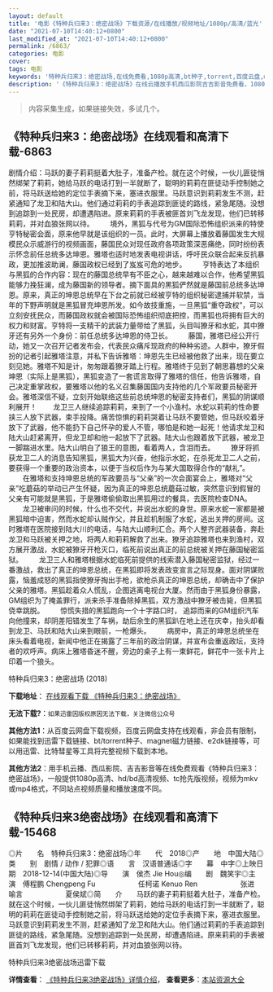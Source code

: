 ```yaml
---
layout: default
title: '电影《特种兵归来3：绝密战场》下载资源/在线播放/视频地址/1080p/高清/蓝光'
date: "2021-07-10T14:40:12+0800"
last_modified_at: "2021-07-10T14:40:12+0800"
permalink: /6863/
categories: 电影
cover:
tags: 电影
keywords: '特种兵归来3：绝密战场,在线免费看,1080p高清,bt种子,torrent,百度云盘,magnet,磁力链,迅雷下载资源'
description: '《特种兵归来3：绝密战场》在线云播放手机西瓜影院吉吉影音免费看，1080p高清bd/hd未删减完整版和tc抢先枪版，mkv/mp4格式，附带bt/torrent种子、magnet/磁力链、百度云盘、网盘资源迅雷下载链接'
---
```


>内容采集生成，如果链接失效，多试几个。


## 《特种兵归来3：绝密战场》在线观看和高清下载-6863

剧情介绍：马跃的妻子莉莉挺着大肚子，准备产检。就在这个时候，一伙儿匪徒悄然绑架了莉莉，她给马跃的电话打到一半就断了，聪明的莉莉在匪徒动手控制她之前，将马跃送给她的定位手表摘下来，塞进衣服里。马跃意识到莉莉发生不测，赶紧通知了龙卫和陆大山。他们通过莉莉的手表追踪到匪徒的路线，紧急尾随。没想到追踪到一处民房，却遭遇陷进。原来莉莉的手表被匪首刘飞龙发现，他们已转移莉莉，并对血狼张网以待。 　　境外，黑狐与代号为GM国际恐怖组织派来的特使亨特秘密会面，原来他早就是该组织的一员。此时，大屏幕上播放着藤国发生大规模民众示威游行的视频画面，藤国民众对现任政府各项政策深恶痛绝，同时纷纷表示怀念前任总统多达坤恩。雅塔也适时地发表电视讲话，呼吁民众联合起来反抗暴政，更加推波助澜，藤国政权已经到了岌岌可危的地步。 　　亨特表达了本组织与黑狐的合作内容：现在的藤国总统早有不臣之心，越来越难以合作，他希望黑狐能够力挽狂澜，成为藤国新的领导者。摘下面具的黑狐俨然就是藤国前总统多达坤恩。原来，真正的坤恩总统早在下台之前就已经被亨特的组织秘密逮捕并软禁，当年的下野声明就是黑狐冒充坤恩所发。如今故技重施，一旦黑狐“重夺政权”，可以立刻安抚民众，而藤国政权就会被国际恐怖组织彻底把控，而黑狐也将拥有巨大的权力和财富。亨特将一支精干的武装力量带给了黑狐，头目叫獠牙和水蛇，其中獠牙还有另外一个身份：前任总统多达坤恩的侍卫长。 　　藤国，雅塔已经公开行动，她又一次召开记者发布会，代表民众痛斥现政府的种种劣迹。人群中，獠牙假扮的记者引起雅塔注意，并私下告诉雅塔：坤恩先生已经被他救了出来，现在要立刻见她。雅塔不知是计，匆匆跟着獠牙踏上行程。雅塔终于见到了朝思暮想的父亲坤恩（实际上是黑狐），黑狐变造了一套谎言取得了雅塔的信任，他告诉雅塔，自己决定重掌政权，要雅塔以他的名义召集藤国国内支持他的几个军政要员秘密开会。雅塔深信不疑，立刻开始联络这些前总统坤恩的秘密支持者们，黑狐的阴谋顺利展开！ 　　龙卫三人继续追踪莉莉，来到了一个小渔村。水蛇以莉莉的性命要挟三人放下武器，束手投降。痛苦惊惧的莉莉哭着让马跃不要管她，但马跃咬着牙放下了武器，他不能扔下自己怀孕的爱人不管，哪怕是和她一起死！他请求龙卫和陆大山赶紧离开，但龙卫却和他一起放下了武器。陆大山也跟着放下武器，被龙卫一脚踹进水里。陆大山明白了狼王的意图，看着两人，含泪而去。 　　獠牙将抓获龙卫二人的消息告知黑狐，黑狐大为兴奋，他指示水蛇，在杀死龙卫二人之前，要获得一个重要的政治资本，以便于当权后作为与某大国取得合作的“献礼”。 　　在雅塔和支持坤恩总统的军政要员与“父亲”的一次会面宴会上，雅塔对“父亲”吃蘑菇的举动已产生怀疑，因为真正的坤恩总统蘑菇过敏，突然意识到假冒的父亲有可能就是黑狐，于是雅塔偷偷取出黑狐用过的餐具，去医院检查DNA。 　　龙卫被审问的时候，什么也不交代，并说出水蛇的身世。原来水蛇一家都是被黑狐暗中迫害，然而水蛇却认贼作父，并且趁机制服了水蛇，逃出关押的房间。这时雅塔在医院接到陆大川的电话，与陆大山顺利汇合。两个人整齐武器装备，奔赴龙卫和马跃被关押之地，将两人和莉莉解救了出来。獠牙追踪雅塔也来到渔村，双方展开激战，水蛇被獠牙开枪灭口，临死前说出真正的前总统被关押在藤国秘密监狱。 　　龙卫三人和雅塔根据水蛇临死前提供的线索潜入藤国秘密监狱，经过一番激战，救出了真正的坤恩总统，在黑狐即将发表政变宣言之际现身。面对阴谋败露，恼羞成怒的黑狐指使獠牙掏出手枪，欲枪杀真正的坤恩总统，却确击中了保护父亲的雅塔。黑狐趁着众人慌乱，企图逃离电视台大厦。然而由于黑狐身份暴露，GM组织为了掩盖罪行，派来杀手准备除掉黑狐，双方激战中獠牙被击毙，但黑狐侥幸跳脱。 　　惊慌失措的黑狐跑向一个十字路口时， 追踪而来的GM组织汽车向他撞来，却阴差阳错发生了车祸，劫后余生的黑狐趴在地上还在庆幸，抬头却看到龙卫、马跃和陆大山来到眼前，一枪爆头。 　　病房中，真正的坤恩总统坐在床头看着电视，新闻中他正在揭露了三年前的政治阴谋，并宣布会重返政坛，支持者的欢呼声。病床上雅塔昏迷不醒，旁边的桌子上有一束鲜花，鲜花中一张卡片上印着一个狼头。


特种兵归来3：绝密战场 (2018)

**下载地址**： [在线观看下载 《特种兵归来3：绝密战场》](https://www.btbtdy.me/btdy/dy14170.html) 


**无法下载?**：`如果迅雷因版权原因无法下载，关注微信公众号 `

**其他方法1**：从百度云网盘下载视频，百度云网盘支持在线观看，非会员有限制，如果能找到迅雷下载链接、bt/torrent种子、magnet磁力链接、e2dk链接等，可以用迅雷、比特彗星等工具将完整视频下载到本地。

**其他方法2**：用手机云播、西瓜影院、吉吉影音等在线免费观看《特种兵归来3：绝密战场》，一般提供1080p高清、hd/bd高清视频、tc抢先版视频，视频为mkv或mp4格式，不同站点视频质量和播放速度不同。


## 《特种兵归来3绝密战场》在线观看和高清下载-15468

◎片　　名　特种兵归来3：绝密战场◎年　　代　2018◎产　　地　中国大陆◎类　　别　剧情 / 动作 / 犯罪◎语　　言　汉语普通话◎字　　幕　中字◎上映日期　2018-12-14(中国大陆)◎导　　演　侯杰 Jie Hou◎编　　剧　魏笑宇◎主　　演　傅程鹏 Chengpeng Fu　　　　　　任柯诺 Kenuo Ren　　　　　　张进　　　　　　喻言　　　　　　夏侯斌◎简　　介　　马跃的妻子莉莉挺着大肚子，准备产检。就在这个时候，一伙儿匪徒悄然绑架了莉莉，她给马跃的电话打到一半就断了，聪明的莉莉在匪徒动手控制她之前，将马跃送给她的定位手表摘下来，塞进衣服里。马跃意识到莉莉发生不测，赶紧通知了龙卫和陆大山。他们通过莉莉的手表追踪到匪徒的路线，紧急尾随。没想到追踪到一处民房，却遭遇陷进。原来莉莉的手表被匪首刘飞龙发现，他们已转移莉莉，并对血狼张网以待。


特种兵归来3绝密战场迅雷下载

**详情查看**： [《特种兵归来3绝密战场》详情介绍](/movie/15468/)， **查看更多**：[本站资源大全](/movie/t/all/)

